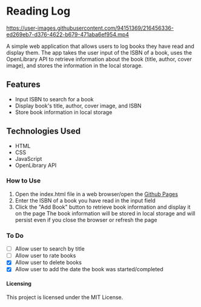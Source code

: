 # Reading Log


https://user-images.githubusercontent.com/94151369/216456336-ed269eb7-d376-4622-b679-471aba6ef954.mp4

A simple web application that allows users to log books they have read and display them. The app takes the user input of the ISBN of a book, uses the OpenLibrary API to retrieve information about the book (title, author, cover image), and stores the information in the local storage.

## Features
- Input ISBN to search for a book
- Display book's title, author, cover image, and ISBN
- Store book information in local storage

## Technologies Used
- HTML
- CSS
- JavaScript
- OpenLibrary API

### How to Use
1. Open the index.html file in a web browser/open the [Github Pages](https://wraytheon.github.io/reading-Log/)
2. Enter the ISBN of a book you have read in the input field
3. Click the "Add Book" button to retrieve book information and display it on the page
The book information will be stored in local storage and will persist even if you close the browser or refresh the page

### To Do
- [ ] Allow user to search by title
- [ ] Allow user to rate books
- [x] Allow user to delete books
- [x] Allow user to add the date the book was started/completed

#### Licensing
This project is licensed under the MIT License.
